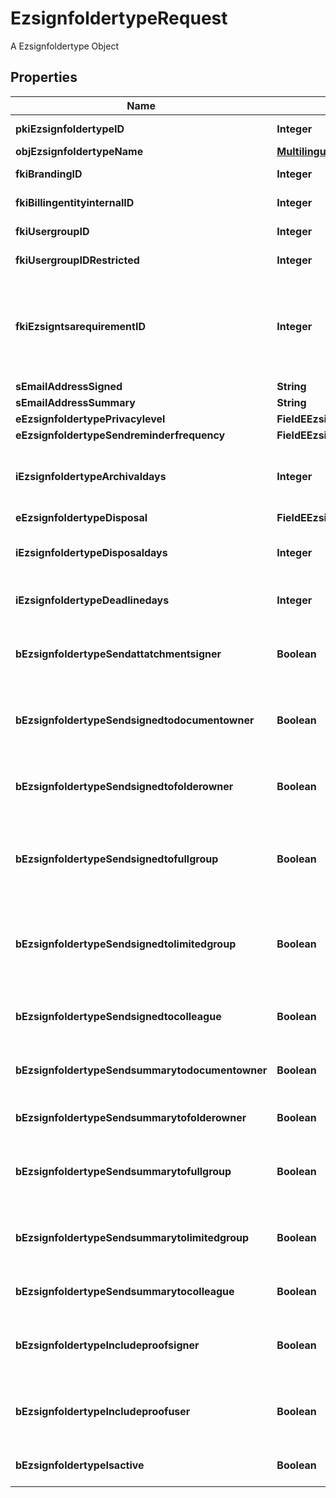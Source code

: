 

# EzsignfoldertypeRequest

A Ezsignfoldertype Object

## Properties

| Name | Type | Description | Notes |
|------------ | ------------- | ------------- | -------------|
|**pkiEzsignfoldertypeID** | **Integer** | The unique ID of the Ezsignfoldertype. |  [optional] |
|**objEzsignfoldertypeName** | [**MultilingualEzsignfoldertypeName**](MultilingualEzsignfoldertypeName.md) |  |  |
|**fkiBrandingID** | **Integer** | The unique ID of the Branding |  |
|**fkiBillingentityinternalID** | **Integer** | The unique ID of the Billingentityinternal. |  [optional] |
|**fkiUsergroupID** | **Integer** | The unique ID of the Usergroup |  [optional] |
|**fkiUsergroupIDRestricted** | **Integer** | The unique ID of the Usergroup |  [optional] |
|**fkiEzsigntsarequirementID** | **Integer** | The unique ID of the Ezsigntsarequirement.  Determine if a Time Stamping Authority should add a timestamp on each of the signature. Valid values:  |Value|Description| |-|-| |1|No. TSA Timestamping will requested. This will make all signatures a lot faster since no round-trip to the TSA server will be required. Timestamping will be made using eZsign server&#39;s time.| |2|Best effort. Timestamping from a Time Stamping Authority will be requested but is not mandatory. In the very improbable case it cannot be completed, the timestamping will be made using eZsign server&#39;s time. **Additional fee applies**| |3|Mandatory. Timestamping from a Time Stamping Authority will be requested and is mandatory. In the very improbable case it cannot be completed, the signature will fail and the user will be asked to retry. **Additional fee applies**| |  [optional] |
|**sEmailAddressSigned** | **String** | The email address. |  [optional] |
|**sEmailAddressSummary** | **String** | The email address. |  [optional] |
|**eEzsignfoldertypePrivacylevel** | **FieldEEzsignfoldertypePrivacylevel** |  |  |
|**eEzsignfoldertypeSendreminderfrequency** | **FieldEEzsignfoldertypeSendreminderfrequency** |  |  [optional] |
|**iEzsignfoldertypeArchivaldays** | **Integer** | The number of days before the archival of Ezsignfolders created using this Ezsignfoldertype |  |
|**eEzsignfoldertypeDisposal** | **FieldEEzsignfoldertypeDisposal** |  |  |
|**iEzsignfoldertypeDisposaldays** | **Integer** | The number of days after the archival before the disposal of the Ezsignfolder |  [optional] |
|**iEzsignfoldertypeDeadlinedays** | **Integer** | The number of days to get all Ezsignsignatures |  |
|**bEzsignfoldertypeSendattatchmentsigner** | **Boolean** | Whether we send the Ezsigndocument and the proof as attachment in the email |  |
|**bEzsignfoldertypeSendsignedtodocumentowner** | **Boolean** | Whether we send the signed Ezsigndocument to the Ezsigndocument&#39;s owner |  |
|**bEzsignfoldertypeSendsignedtofolderowner** | **Boolean** | Whether we send the signed Ezsigndocument to the Ezsignfolder&#39;s owner |  |
|**bEzsignfoldertypeSendsignedtofullgroup** | **Boolean** | Whether we send the signed Ezsigndocument to the Usergroup that has acces to all Ezsignfolders |  [optional] |
|**bEzsignfoldertypeSendsignedtolimitedgroup** | **Boolean** | Whether we send the signed Ezsigndocument to the Usergroup that has acces to only their own Ezsignfolders |  [optional] |
|**bEzsignfoldertypeSendsignedtocolleague** | **Boolean** | Whether we send the signed Ezsigndocument to the colleagues |  |
|**bEzsignfoldertypeSendsummarytodocumentowner** | **Boolean** | Whether we send the summary to the Ezsigndocument&#39;s owner |  |
|**bEzsignfoldertypeSendsummarytofolderowner** | **Boolean** | Whether we send the summary to the Ezsignfolder&#39;s owner |  |
|**bEzsignfoldertypeSendsummarytofullgroup** | **Boolean** | Whether we send the summary to the Usergroup that has acces to all Ezsignfolders |  [optional] |
|**bEzsignfoldertypeSendsummarytolimitedgroup** | **Boolean** | Whether we send the summary to the Usergroup that has acces to only their own Ezsignfolders |  [optional] |
|**bEzsignfoldertypeSendsummarytocolleague** | **Boolean** | Whether we send the summary to the colleagues |  |
|**bEzsignfoldertypeIncludeproofsigner** | **Boolean** | Whether we include the proof with the signed Ezsigndocument for Ezsignsigners |  |
|**bEzsignfoldertypeIncludeproofuser** | **Boolean** | Whether we include the proof with the signed Ezsigndocument for users |  |
|**bEzsignfoldertypeIsactive** | **Boolean** | Whether the Ezsignfoldertype is active or not |  |



